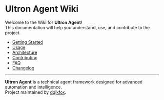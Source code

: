 # Ultron Agent Wiki

Welcome to the Wiki for **Ultron Agent**!  
This documentation will help you understand, use, and contribute to the project.

- [Getting Started](Getting-Started)
- [Usage](Usage)
- [Architecture](Architecture)
- [Contributing](Contributing)
- [FAQ](FAQ)
- [Changelog](Changelog)

---
**Ultron Agent** is a technical agent framework designed for advanced automation and intelligence.  
Project maintained by [dqikfox](https://github.com/dqikfox).